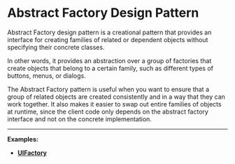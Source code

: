 # Abstract Factory Design Pattern
Abstract Factory design pattern is a creational pattern that provides an interface for creating families of related or dependent objects without specifying their concrete classes.

In other words, it provides an abstraction over a group of factories that create objects that belong to a certain family, such as different types of buttons, menus, or dialogs.

The Abstract Factory pattern is useful when you want to ensure that a group of related objects are created consistently and in a way that they can work together. It also makes it easier to swap out entire families of objects at runtime, since the client code only depends on the abstract factory interface and not on the concrete implementation.

----

**Examples:**
- **[UIFactory]()**